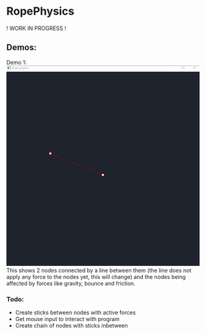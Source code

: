 # RopePhysics
! WORK IN PROGRESS !

## Demos:
Demo 1:
![Alt](demos/rope1.gif)
This shows 2 nodes connected by a line between them (the line does not apply any force to the nodes
yet, this will change) and the nodes being affected by forces like gravity, bounce and friction.

### Todo:
 - Create sticks between nodes with active forces
 - Get mouse input to interact with program
 - Create chain of nodes with sticks inbetween